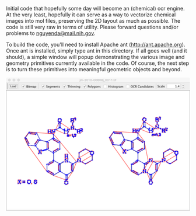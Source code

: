 Initial code that hopefully some day will become an (chemical) ocr
engine. At the very least, hopefully it can serve as a way to vectorize
chemical images into mol files, preserving the 2D layout as much as 
possible. The code is still very raw in terms of utility. Please forward
questions and/or problems to nguyenda@mail.nih.gov.

To build the code, you'll need to install Apache ant (http://ant.apache.org).
Once ant is installed, simply type ant in this directory. If all goes well
(and it should), a simple window will popup demonstrating the various image
and geometry primitives currently available in the code. Of course, the
next step is to turn these primitives into meaningful geometric objects and
beyond.

![Primitives](sample1.png)
